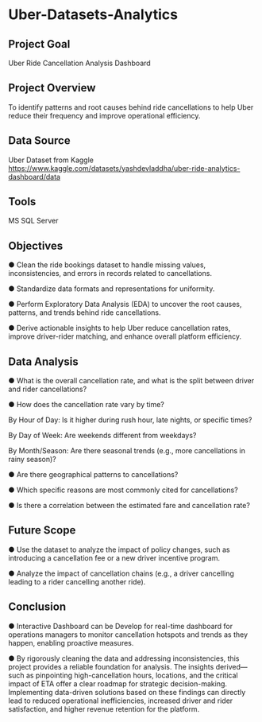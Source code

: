 # Uber-Datasets-Analytics 



## Project Goal

Uber Ride Cancellation Analysis Dashboard

## Project Overview

To identify patterns and root causes behind ride cancellations to help Uber reduce their frequency and improve operational efficiency.

## Data Source

Uber Dataset from Kaggle
https://www.kaggle.com/datasets/yashdevladdha/uber-ride-analytics-dashboard/data

## Tools

MS SQL Server

## Objectives

● Clean the ride bookings dataset to handle missing values, inconsistencies, and errors in
records related to cancellations.

● Standardize data formats and representations for uniformity.

● Perform Exploratory Data Analysis (EDA) to uncover the root causes, patterns, and trends
behind ride cancellations.

● Derive actionable insights to help Uber reduce cancellation rates, improve driver-rider
matching, and enhance overall platform efficiency.

## Data Analysis

● What is the overall cancellation rate, and what is the split between driver and rider
cancellations?

● How does the cancellation rate vary by time?

By Hour of Day: Is it higher during rush hour, late nights, or specific times?

By Day of Week: Are weekends different from weekdays?

By Month/Season: Are there seasonal trends (e.g., more cancellations in rainy season)?

● Are there geographical patterns to cancellations?

● Which specific reasons are most commonly cited for cancellations?

● Is there a correlation between the estimated fare and cancellation rate?

## Future Scope

● Use the dataset to analyze the impact of policy changes, such as introducing a cancellation fee
or a new driver incentive program.

● Analyze the impact of cancellation chains (e.g., a driver cancelling leading to a rider cancelling
another ride).

## Conclusion

● Interactive Dashboard can be Develop for real-time dashboard for operations managers to
monitor cancellation hotspots and trends as they happen, enabling proactive measures.

● By rigorously cleaning the data and addressing inconsistencies, this project provides a reliable
foundation for analysis. The insights derived—such as pinpointing high-cancellation hours,
locations, and the critical impact of ETA offer a clear roadmap for strategic decision-making.
Implementing data-driven solutions based on these findings can directly lead to reduced
operational inefficiencies, increased driver and rider satisfaction, and higher revenue retention
for the platform.
